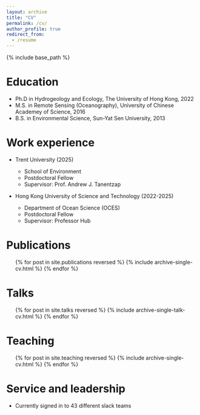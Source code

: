 ```yaml
---
layout: archive
title: "CV"
permalink: /cv/
author_profile: true
redirect_from:
  - /resume
---
```


{% include base_path %}

Education
======
* Ph.D in Hydrogeology and Ecology, The University of Hong Kong, 2022
* M.S. in Remote Sensing (Oceanography), University of Chinese Academey of Science, 2016
* B.S. in Environmental Science, Sun-Yat Sen University, 2013

Work experience
======
* Trent University (2025)
  * School of Environment
  * Postdoctoral Fellow
  * Supervisor: Prof. Andrew J. Tanentzap

* Hong Kong University of Science and Technology (2022-2025) 
  * Department of Ocean Science (OCES)
  * Postdoctoral Fellow
  * Supervisor: Professor Hub


Publications
======
  <ul>{% for post in site.publications reversed %}
    {% include archive-single-cv.html %}
  {% endfor %}</ul>
  
Talks
======
  <ul>{% for post in site.talks reversed %}
    {% include archive-single-talk-cv.html  %}
  {% endfor %}</ul>
  
Teaching
======
  <ul>{% for post in site.teaching reversed %}
    {% include archive-single-cv.html %}
  {% endfor %}</ul>
  
Service and leadership
======
* Currently signed in to 43 different slack teams
